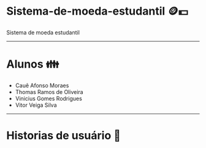 # Sistema-de-moeda-estudantil 🪙💵
Sistema de moeda estudantil

---

# Alunos 👪

- Cauê Afonso Moraes
- Thomas Ramos de Oliveira
- Vinicius Gomes Rodrigues
- Vitor Veiga Silva

---

# Historias de usuário 📖
